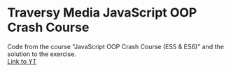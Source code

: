 
# Traversy Media JavaScript OOP Crash Course

Code from the course "JavaScript OOP Crash Course (ES5 & ES6)" and the solution to the exercise.<br>
<a href="https://www.youtube.com/watch?v=vDJpGenyHaA" target="_blank" >Link to YT</a>


